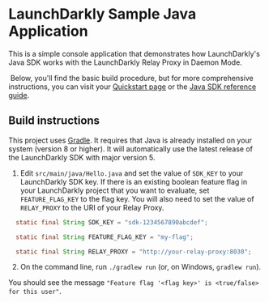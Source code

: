 # LaunchDarkly Sample Java Application 

This is a simple console application that demonstrates how LaunchDarkly's Java SDK works with the LaunchDarkly Relay Proxy in Daemon Mode.

 Below, you'll find the basic build procedure, but for more comprehensive instructions, you can visit your [Quickstart page](https://app.launchdarkly.com/quickstart#/) or the [Java SDK reference guide](https://docs.launchdarkly.com/sdk/server-side/java).

## Build instructions 

This project uses [Gradle](https://gradle.org/). It requires that Java is already installed on your system (version 8 or higher). It will automatically use the latest release of the LaunchDarkly SDK with major version 5.

1. Edit `src/main/java/Hello.java` and set the value of `SDK_KEY` to your LaunchDarkly SDK key. If there is an existing boolean feature flag in your LaunchDarkly project that you want to evaluate, set `FEATURE_FLAG_KEY` to the flag key.  You will also need to set the value of `RELAY_PROXY` to the URI of your Relay Proxy.

```java
  static final String SDK_KEY = "sdk-1234567890abcdef";

  static final String FEATURE_FLAG_KEY = "my-flag";

  static final String RELAY_PROXY = "http://your-relay-proxy:8030";
```

2. On the command line, run `./gradlew run` (or, on Windows, `gradlew run`).

You should see the message `"Feature flag '<flag key>' is <true/false> for this user"`.
